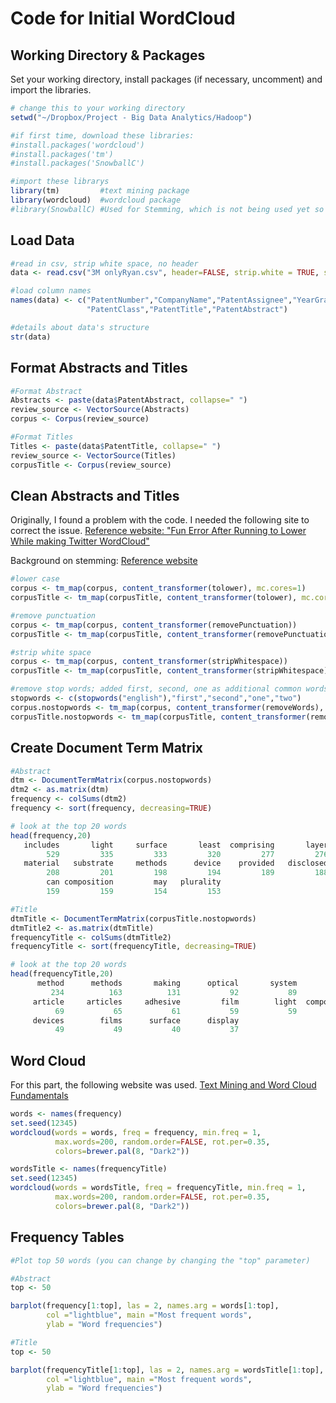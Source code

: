 # Code for Initial WordCloud

## Working Directory & Packages
Set your working directory, install packages (if necessary, uncomment) and import the libraries.

```r
# change this to your working directory
setwd("~/Dropbox/Project - Big Data Analytics/Hadoop")

#if first time, download these libraries:
#install.packages('wordcloud')
#install.packages('tm')
#install.packages('SnowballC')

#import these librarys
library(tm)         #text mining package
library(wordcloud)  #wordcloud package
#library(SnowballC) #Used for Stemming, which is not being used yet so do not need
```

## Load Data

```r
#read in csv, strip white space, no header
data <- read.csv("3M onlyRyan.csv", header=FALSE, strip.white = TRUE, stringsAsFactors=FALSE)

#load column names
names(data) <- c("PatentNumber","CompanyName","PatentAssignee","YearGranted","YearApplied",
                 "PatentClass","PatentTitle","PatentAbstract")

#details about data's structure
str(data)
```

## Format Abstracts and Titles

```r
#Format Abstract
Abstracts <- paste(data$PatentAbstract, collapse=" ")
review_source <- VectorSource(Abstracts)
corpus <- Corpus(review_source)

#Format Titles
Titles <- paste(data$PatentTitle, collapse=" ")
review_source <- VectorSource(Titles)
corpusTitle <- Corpus(review_source)
```
## Clean Abstracts and Titles
Originally, I found a problem with the code. I needed the following site to correct the issue.
[Reference website: "Fun Error After Running to Lower While making Twitter WordCloud"](http://stackoverflow.com/questions/27756693/fun-error-after-running-tolower-while-making-twitter-wordcloud)

Background on stemming: [Reference website](http://l.rud.is/YiKB9G)

```r
#lower case
corpus <- tm_map(corpus, content_transformer(tolower), mc.cores=1)
corpusTitle <- tm_map(corpusTitle, content_transformer(tolower), mc.cores=1)

#remove punctuation
corpus <- tm_map(corpus, content_transformer(removePunctuation))
corpusTitle <- tm_map(corpusTitle, content_transformer(removePunctuation))

#strip white space
corpus <- tm_map(corpus, content_transformer(stripWhitespace))
corpusTitle <- tm_map(corpusTitle, content_transformer(stripWhitespace))

#remove stop words; added first, second, one as additional common words that don't seem to add value
stopwords <- c(stopwords("english"),"first","second","one","two")
corpus.nostopwords <- tm_map(corpus, content_transformer(removeWords), stopwords)
corpusTitle.nostopwords <- tm_map(corpusTitle, content_transformer(removeWords), stopwords)
```

## Create Document Term Matrix

```r
#Abstract
dtm <- DocumentTermMatrix(corpus.nostopwords)
dtm2 <- as.matrix(dtm)
frequency <- colSums(dtm2)
frequency <- sort(frequency, decreasing=TRUE)

# look at the top 20 words
head(frequency,20)
   includes       light     surface       least  comprising       layer     optical      method 
        529         335         333         320         277         276         230         229 
   material   substrate     methods      device    provided   disclosed        film      system 
        208         201         198         194         189         188         183         164 
        can composition         may   plurality 
        159         159         154         153 

#Title
dtmTitle <- DocumentTermMatrix(corpusTitle.nostopwords)
dtmTitle2 <- as.matrix(dtmTitle)
frequencyTitle <- colSums(dtmTitle2)
frequencyTitle <- sort(frequencyTitle, decreasing=TRUE)

# look at the top 20 words
head(frequencyTitle,20)
      method      methods       making      optical       system       device compositions        using 
         234          163          131           92           89           87           72           70 
     article     articles     adhesive         film        light  composition    apparatus     assembly 
          69           65           61           59           59           53           52           50 
     devices        films      surface      display 
          49           49           40           37 

```

## Word Cloud

For this part, the following website was used. [Text Mining and Word Cloud Fundamentals](http://www.sthda.com/english/wiki/text-mining-and-word-cloud-fundamentals-in-r-5-simple-steps-you-should-know)

```r
words <- names(frequency)
set.seed(12345)
wordcloud(words = words, freq = frequency, min.freq = 1,
          max.words=200, random.order=FALSE, rot.per=0.35, 
          colors=brewer.pal(8, "Dark2"))

wordsTitle <- names(frequencyTitle)
set.seed(12345)
wordcloud(words = wordsTitle, freq = frequencyTitle, min.freq = 1,
          max.words=200, random.order=FALSE, rot.per=0.35, 
          colors=brewer.pal(8, "Dark2"))
```

## Frequency Tables

```r
#Plot top 50 words (you can change by changing the "top" parameter)

#Abstract 
top <- 50

barplot(frequency[1:top], las = 2, names.arg = words[1:top],
        col ="lightblue", main ="Most frequent words",
        ylab = "Word frequencies")

#Title
top <- 50

barplot(frequencyTitle[1:top], las = 2, names.arg = wordsTitle[1:top],
        col ="lightblue", main ="Most frequent words",
        ylab = "Word frequencies")
```
